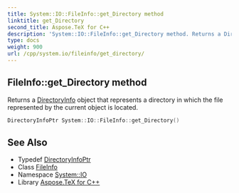 ```yaml
---
title: System::IO::FileInfo::get_Directory method
linktitle: get_Directory
second_title: Aspose.TeX for C++
description: 'System::IO::FileInfo::get_Directory method. Returns a DirectoryInfo object that represents a directory in which the file represented by the current object is located in C++.'
type: docs
weight: 900
url: /cpp/system.io/fileinfo/get_directory/
---
```

## FileInfo::get_Directory method


Returns a [DirectoryInfo](../../directoryinfo/) object that represents a directory in which the file represented by the current object is located.

```cpp
DirectoryInfoPtr System::IO::FileInfo::get_Directory()
```

## See Also

* Typedef [DirectoryInfoPtr](../../../system/directoryinfoptr/)
* Class [FileInfo](../)
* Namespace [System::IO](../../)
* Library [Aspose.TeX for C++](../../../)
